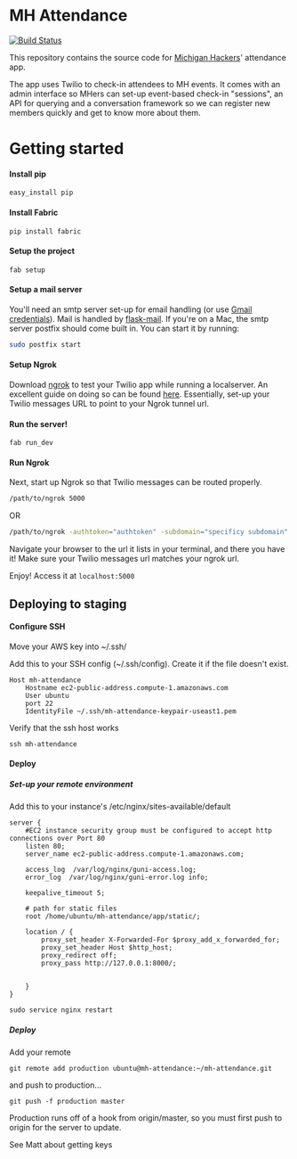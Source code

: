 # MH Attendance
[![Build Status](https://travis-ci.org/michiganhackers/mh-attendance.svg)](https://travis-ci.org/michiganhackers/mh-attendance)

This repository contains the source code for [Michigan Hackers](http://wwww.michiganhackers.org)' attendance app.

The app uses Twilio to check-in attendees to MH events. It comes with an admin interface so MHers can set-up event-based check-in "sessions", an API for querying and a conversation framework so we can register new members quickly and get to know more about them.


# Getting started

#### Install pip 

    easy_install pip

#### Install Fabric 

    pip install fabric

#### Setup the project

    fab setup

#### Setup a mail server
You'll need an smtp server set-up for email handling (or use [Gmail credentials](http://flask.pocoo.org/snippets/85/)). Mail is handled by [flask-mail](https://pythonhosted.org/flask-mail/). If you're on a Mac, the smtp server postfix should come built in. You can start it by running:
```sh
sudo postfix start
```

#### Setup Ngrok
Download [ngrok](https://ngrok.com/download) to test your Twilio app while running a localserver. An excellent guide on doing so can be found [here](https://www.twilio.com/blog/2013/10/test-your-webhooks-locally-with-ngrok.html). Essentially, set-up your Twilio messages URL to point to your Ngrok tunnel url.

#### Run the server!

    fab run_dev

#### Run Ngrok
Next, start up Ngrok so that Twilio messages can be routed properly.
```sh
/path/to/ngrok 5000
```
OR
```sh
/path/to/ngrok -authtoken="authtoken" -subdomain="specificy subdomain" 5000
```
Navigate your browser to the url it lists in your terminal, and there you have it! 
Make sure your Twilio messages url matches your ngrok url.

Enjoy! Access it at `localhost:5000`


## Deploying to staging

#### Configure SSH

Move your AWS key into ~/.ssh/

Add this to your SSH config (~/.ssh/config). Create it if the file doesn't exist.

	Host mh-attendance
	    Hostname ec2-public-address.compute-1.amazonaws.com
	    User ubuntu
	    port 22
	    IdentityFile ~/.ssh/mh-attendance-keypair-useast1.pem

Verify that the ssh host works

	ssh mh-attendance


#### Deploy

##### Set-up your remote environment

Add this to your instance's /etc/nginx/sites-available/default
```
server {
    #EC2 instance security group must be configured to accept http connections over Port 80 
    listen 80;
    server_name ec2-public-address.compute-1.amazonaws.com;

    access_log  /var/log/nginx/guni-access.log;
    error_log  /var/log/nginx/guni-error.log info;

    keepalive_timeout 5;

    # path for static files
    root /home/ubuntu/mh-attendance/app/static/;

    location / {
        proxy_set_header X-Forwarded-For $proxy_add_x_forwarded_for;
        proxy_set_header Host $http_host;
        proxy_redirect off;
        proxy_pass http://127.0.0.1:8000/;


    }
}
```
```
sudo service nginx restart
```

##### Deploy
Add your remote

    git remote add production ubuntu@mh-attendance:~/mh-attendance.git

and push to production...

    git push -f production master

Production runs off of a hook from origin/master, so you must first push to origin for the server to update.

See Matt about getting keys
